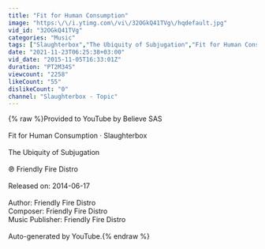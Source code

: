 ```yaml
---
title: "Fit for Human Consumption"
image: "https:\/\/i.ytimg.com\/vi\/32OGkQ41TVg\/hqdefault.jpg"
vid_id: "32OGkQ41TVg"
categories: "Music"
tags: ["Slaughterbox","The Ubiquity of Subjugation","Fit for Human Consumption"]
date: "2021-11-23T06:25:38+03:00"
vid_date: "2015-11-05T16:33:01Z"
duration: "PT2M34S"
viewcount: "2258"
likeCount: "55"
dislikeCount: "0"
channel: "Slaughterbox - Topic"
---
```

{% raw %}Provided to YouTube by Believe SAS<br /><br />Fit for Human Consumption · Slaughterbox<br /><br />The Ubiquity of Subjugation<br /><br />℗ Friendly Fire Distro<br /><br />Released on: 2014-06-17<br /><br />Author: Friendly Fire Distro<br />Composer: Friendly Fire Distro<br />Music Publisher: Friendly Fire Distro<br /><br />Auto-generated by YouTube.{% endraw %}
